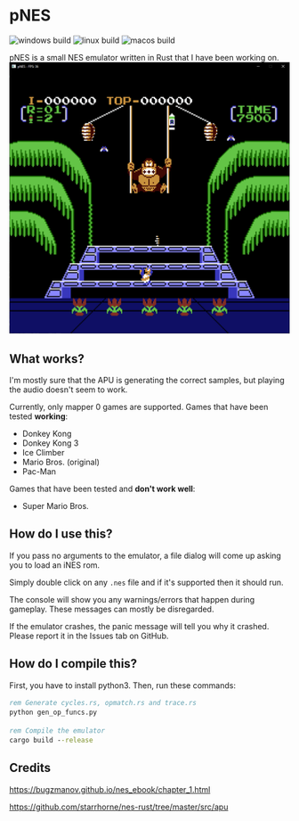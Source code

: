 # pNES
![windows build](https://github.com/XEN486/NES/actions/workflows/windows.yml/badge.svg)
![linux build](https://github.com/XEN486/NES/actions/workflows/linux.yml/badge.svg)
![macos build](https://github.com/XEN486/NES/actions/workflows/macos.yml/badge.svg)

pNES is a small NES emulator written in Rust that I have been working on.
![donkey kong 3](images/title.png)

## What works?
I'm mostly sure that the APU is generating the correct samples, but playing the audio doesn't seem to work.

Currently, only mapper 0 games are supported. Games that have been tested **working**:
- Donkey Kong
- Donkey Kong 3
- Ice Climber
- Mario Bros. (original)
- Pac-Man

Games that have been tested and **don't work well**:
- Super Mario Bros.

## How do I use this?
If you pass no arguments to the emulator, a file dialog will come up asking you to load an iNES rom.

Simply double click on any ``.nes`` file and if it's supported then it should run.

The console will show you any warnings/errors that happen during gameplay. These messages can mostly be disregarded.

If the emulator crashes, the panic message will tell you why it crashed. Please report it in the Issues tab on GitHub.

## How do I compile this?
First, you have to install python3. Then, run these commands:
```bat
rem Generate cycles.rs, opmatch.rs and trace.rs
python gen_op_funcs.py

rem Compile the emulator
cargo build --release
```

## Credits
https://bugzmanov.github.io/nes_ebook/chapter_1.html

https://github.com/starrhorne/nes-rust/tree/master/src/apu
